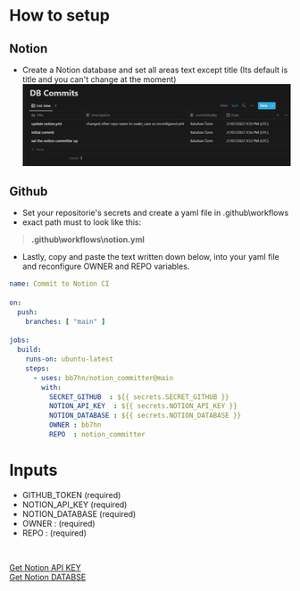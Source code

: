 # How to setup
## Notion
- Create a Notion database and set all areas text except title (Its default is title and you can't change at the moment)
![alt text](notion.png)
## Github
- Set your repositorie's secrets and create a yaml file in .github\workflows
- exact path must to look like this:
 >**.github\workflows\notion.yml**
 - Lastly, copy and paste the text written down below, into  your yaml file and reconfigure OWNER and REPO variables.

```yml
name: Commit to Notion CI

on:
  push:
    branches: [ "main" ]

jobs:
  build:
    runs-on: ubuntu-latest
    steps:
      - uses: bb7hn/notion_committer@main
        with:
          SECRET_GITHUB  : ${{ secrets.SECRET_GITHUB }}
          NOTION_API_KEY  : ${{ secrets.NOTION_API_KEY }}
          NOTION_DATABASE : ${{ secrets.NOTION_DATABASE }}
          OWNER : bb7hn
          REPO  : notion_committer
```
# Inputs
- GITHUB_TOKEN (required)
- NOTION_API_KEY (required)
- NOTION_DATABASE (required)
- OWNER : (required)
- REPO  : (required)
<br>

[Get Notion API KEY](https://developers.notion.com/docs/getting-started#step-1-create-an-integration)
<br>
[Get Notion DATABSE](https://stackoverflow.com/questions/67728038/where-to-find-database-id-for-my-database-in-notion)